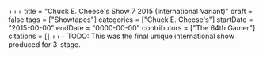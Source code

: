 +++
title = "Chuck E. Cheese's Show 7 2015 (International Variant)"
draft = false
tags = ["Showtapes"]
categories = ["Chuck E. Cheese's"]
startDate = "2015-00-00"
endDate = "0000-00-00"
contributors = ["The 64th Gamer"]
citations = []
+++
TODO:
This was the final unique international show produced for 3-stage.
